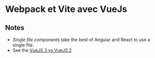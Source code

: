# Webpack et Vite avec VueJs

## Notes

- _Single file components_ take the best of Angular and React to use a single file.
- See the [VueJS 3 vs VueJS 2](https://www.niji.fr/fr/actualite/decryptage/vuejs-les-nouveaut%C3%A9s-de-vue-3)
